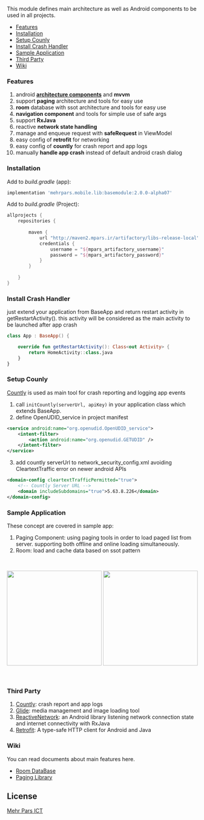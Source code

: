 This module defines main architecture as well as Android components to be used in all projects.
*  [Features](#features)
*  [Installation](#install)
*  [Setup Counly](#setup_countly)
*  [Install Crash Handler](#install_crash_handler)
*  [Sample Application](#sample)
*  [Third Party](#third_party)
*  [Wiki](#wiki)


### <a name="features">Features</a>
1. android **[architecture components][architecture_components]** and **mvvm**
2. support **paging** architecture and tools for easy use
3. **room** database with ssot architecture and tools for easy use
4. **navigation component** and tools for simple use of safe args
5. support **RxJava**
6. reactive **network state handling** 
7. manage and enqueue request with **safeRequest** in ViewModel
8. easy config of **retrofit** for networking
9. easy config of **countly** for crash report and app logs
10. manually **handle app crash** instead of default android crash dialog 


### <a name="install">Installation</a> 
Add to _build.gradle_ (app):
```groovy
implementation 'mehrpars.mobile.lib:basemodule:2.0.0-alpha07'
```

Add to _build.gradle_ (Project):
```groovy
allprojects {
    repositories {
        
        maven {
            url "http://maven2.mpars.ir/artifactory/libs-release-local"
            credentials {
                username = "${mpars_artifactory_username}"
                password = "${mpars_artifactory_password}"
            }
        }
       
    }
}
```
 
### <a name="install_crash_handler">Install Crash Handler</a>

just extend your application from BaseApp and return restart activity in getRestartActivity().
this activity will be considered as the main activity to be launched after app crash
```Kotlin
class App : BaseApp() {

    override fun getRestartActivity(): Class<out Activity> {
        return HomeActivity::class.java
    }
}
```

### <a name="setup_countly">Setup Counly</a>

[Countly](count.ly) is used as main tool for crash reporting and logging app events
1. call `initCountly(serverUrl, apiKey)` in your application class which extends BaseApp.
2. define OpenUDID_service in project manifest
```xml
<service android:name="org.openudid.OpenUDID_service">  
	<intent-filter> 
		<action android:name="org.openudid.GETUDID" />  
	</intent-filter>
</service>
```
3. add countly serverUrl to network_security_config.xml avoiding CleartextTraffic error on newer android APIs
```xml
<domain-config cleartextTrafficPermitted="true">  
	<!-- Countly Server URL -->  
	<domain includeSubdomains="true">5.63.8.226</domain>  
</domain-config>
```
 
### <a name="sample">Sample Application</a>
These concept are covered in sample app:
1.  Paging Component: using paging tools in order to load paged list from server. supporting both offline and online loading simultaneously.
2.  Room: load and cache data based on ssot pattern
 
<br>
<p align="center">
  <img src="https://mgit.mparsict.com/android/libs/basemodule/-/raw/mehrpars/screenshots/screenshot_1.png" width="250"/>
  <img src="https://mgit.mparsict.com/android/libs/basemodule/-/raw/mehrpars/screenshots/screenshot_2.png" width="250"/>
</p>
<br>
 
 
### <a name="third_party">Third Party</a>
1. [Countly][countly]: crash report and app logs
2. [Glide][glide]: media management and image loading tool 
3. [ReactiveNetwork][reactivenetwork]: an Android library listening network connection state and internet connectivity with RxJava
4. [Retrofit][retrofit]: A type-safe HTTP client for Android and Java
 
 
### <a name="wiki">Wiki</a>
You can read documents about main features here.
* [Room DataBase][room]
* [Paging Library][paging]
 
 
## License  
[Mehr Pars ICT][mp]


[mp]: https://www.mehrparsict.com
[room]: https://mgit.mparsict.com/android/libs/basemodule/-/wikis/%DA%A9%D8%AA%D8%A7%D8%A8%D8%AE%D8%A7%D9%86%D9%87-Room
[paging]: https://mgit.mparsict.com/android/libs/basemodule/-/wikis/%DA%A9%D8%AA%D8%A7%D8%A8%D8%AE%D8%A7%D9%86%D9%87-Paging-3
[architecture_components]: https://developer.android.com/topic/libraries/architecture
[countly]: https://count.ly/
[glide]: https://github.com/bumptech/glide
[reactivenetwork]: https://github.com/pwittchen/ReactiveNetwork
[retrofit]: https://github.com/square/retrofit